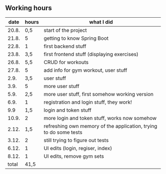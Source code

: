 ## Working hours

| date | hours | what I did |
|---|---|---|
| 20.8. | 0,5 | start of the project |
| 21.8. | 5 | getting to know Spring Boot |
| 22.8. | 1 | first backend stuff |
| 23.8. | 3,5 | first frontend stuff (displaying exercises) |
| 26.8. | 5,5 | CRUD for workouts |
| 27.8. | 5 | add info for gym workout, user stuff |
| 2.9. | 3,5 | user stuff |
| 3.9. | 5 |  more user stuff |
| 5.9. | 2,5 | more user stuff, first somehow working version |
| 6.9. | 1 | registration and login stuff, they work! |
| 9.9 | 1,5 | login and token stuff |
| 10.9. | 2 | more login and token stuff, works now somehow |
| 2.12. | 1,5 | refreshing own memory of the application, trying to do some tests |
| 3.12. | 2  | still trying to figure out tests |
| 6.12. | 1  | UI edits (login, regiser, index) |
| 8.12. | 1 | UI edits, remove gym sets |
| total | 41,5 |    |
 
